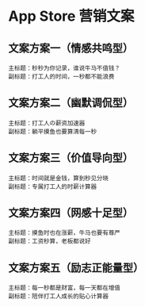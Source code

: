 # App Store 营销文案

## 文案方案一（情感共鸣型）
```
主标题：秒秒为你记录，谁说牛马不值钱？
副标题：打工人的时间，一秒都不能浪费
```

## 文案方案二（幽默调侃型）
```
主标题：打工人の薪资加速器
副标题：躺平摸鱼也要算清每一秒
```

## 文案方案三（价值导向型）
```
主标题：时间就是金钱，算到秒见分晓
副标题：专属打工人的时薪计算器
```

## 文案方案四（网感十足型）
```
主标题：摸鱼时也在涨薪，牛马也要有尊严
副标题：工资秒算，老板都说好
```

## 文案方案五（励志正能量型）
```
主标题：每一秒都是财富，每一天都在增值
副标题：陪伴打工人成长的贴心计算器
```